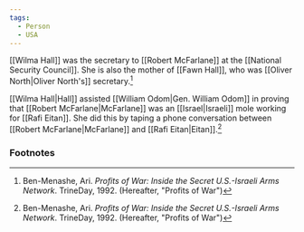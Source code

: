 ```yaml
---
tags:
  - Person
  - USA
---
```

[[Wilma Hall]] was the secretary to [[Robert McFarlane]] at the [[National Security Council]]. She is also the mother of [[Fawn Hall]], who was [[Oliver North|Oliver North's]] secretary.[^1]

[[Wilma Hall|Hall]] assisted [[William Odom|Gen. William Odom]] in proving that [[Robert McFarlane|McFarlane]] was an [[Israel|Israeli]] mole working for [[Rafi Eitan]]. She did this by taping a phone conversation between [[Robert McFarlane|McFarlane]] and [[Rafi Eitan|Eitan]].[^1]

### Footnotes
[^1]: Ben-Menashe, Ari. *Profits of War: Inside the Secret U.S.-Israeli Arms Network*. TrineDay, 1992. (Hereafter, "Profits of War")
